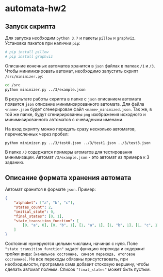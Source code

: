 # automata-hw2

## Запуск скрипта
Для запуска необходим `python 3.7` и пакеты `pillow` и `graphviz`.
Установка пакетов при наличии `pip`:
```bash
# pip install pillow
# pip install graphviz
```
Описание конечных автоматов хранится в `json` файлах в папках `/1` и `/3`. Чтобы минимизировать автомат, необходимо запустить скрипт `/src/minimizer.py`:
```bash
cd /src
python minimizer.py ../3/example.json
```
В результате работы скрипта в папке с `json` описанием автомата появится `json` описание минимизированного автомата. Для файла `<name>.json` будет сгенерирован файл `<name>_minimized.json`. Так же, в той же папке, будут сгенирированны `png` изображения исходного и минимизированного автоматов с очевидными именами.

На вход скрипту можно передать сразу несколько автоматов, перечисленных через пробел:
```bash
python minimizer.py ../3/test0.json ../3/test1.json ../3/test3.json 
```

В папке `/3` содержатся примеры атоматов для тестирования минимизации. Автомат `/3/example.json` - это автомат из примера к 3 заданию.

## Описание формата хранения автомата
Автомат хранится в формате `json`. Пример:
```json
{
    "alphabet": ["a", "b", "c"],
    "states_count": 2,
    "initial_state": 0,
    "final_states": [0, 1],
    "state_transition_function": [
        [0, "a", 0], [0, "b", 1], [1, "a", 1], [1, "b", 1], [1, "c", 1]
    ]
}
```
Состояния нумеруются целыми числами, начиная с нуля. Поле `"state_transition_function"` задает функцию перехода и содержит тройки вида: `[начальное состояние, символ перехода, итоговое состояние]`. Не все переходы обязаны присутствовать, при необходимости, программа сама добавит стоковую вершину, чтобы сделать автомат полным. Список `"final_states"` может быть пустым.